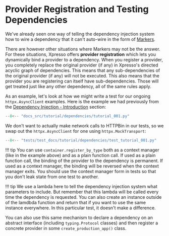 # Provider Registration and Testing Dependencies

We've already seen one way of telling the dependency injection system how to wire a dependency that it can't auto-wire in the form of [Markers].

There are however other situations where Markers may not be the answer.
For these situations, Xpresso offers **provider registration** which lets you dynamically bind a provider to a dependency.
When you register a provider, you completely replace the original provider (if any) in Xpresso's directed acyclic graph of dependencies.
This means that any sub-dependencies of the original provider (if any) will not be executed.
This also means that the provider you are registering can itself have sub-dependencies.
Those will get treated just like any other dependency, all of the same rules apply.

As an example, let's look at how we might write a test for our ongoing `httpx.AsyncClient` examples.
Here is the example we had previously from the [Dependency Injection - Introduction] section:

```python
--8<-- "docs_src/tutorial/dependencies/tutorial_001.py"
```

We don't want to actually make network calls to HTTPBin in our tests, so we swap out the `httpx.AsyncClient` for one using `httpx.MockTransport`:

```python hl_lines="13-16"
--8<-- "tests/test_docs/tutorial/dependencies/test_tutorial_001.py"
```

!!! tip
    You can use `container.register_by_type` both as a context manager (like in the example above) and as a plain function call.
    If used as a plain function call, the binding of the provider to the dependency is permanent.
    If used as a context manager, the binding will be reversed when the context manager exits.
    You should use the context manager form in tests so that you don't leak state from one test to another.

!!! tip
    We use a lambda here to tell the dependency injection system what parameters to include.
    But remember that this lambda will be called every time the dependency is requested.
    You can also create an instance outside of the lamdbda function and return that if you want to use the same instance everywhere.
    In this particular test, it doesn't make a difference.

You can also use this same mechanism to declare a dependency on an abstract interface (including `typing.Protocol` classes) and then register a concrete provider in some `create_production_app()` class.

[Markers]: ../../tutorial/dependencies/README.md#explicit-dependencies-with-markers
[Dependency Injection - Introduction]: ../../tutorial/dependencies/README.md
